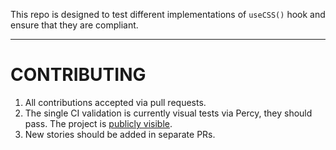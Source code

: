 This repo is designed to test different implementations of `useCSS()` hook and ensure that
they are compliant.

---

# CONTRIBUTING

1. All contributions accepted via pull requests.
2. The single CI validation is currently visual tests via Percy, they should pass. The project is [publicly visible](https://percy.io/93471d88/use-css-playrground). 
3. New stories should be added in separate PRs.
